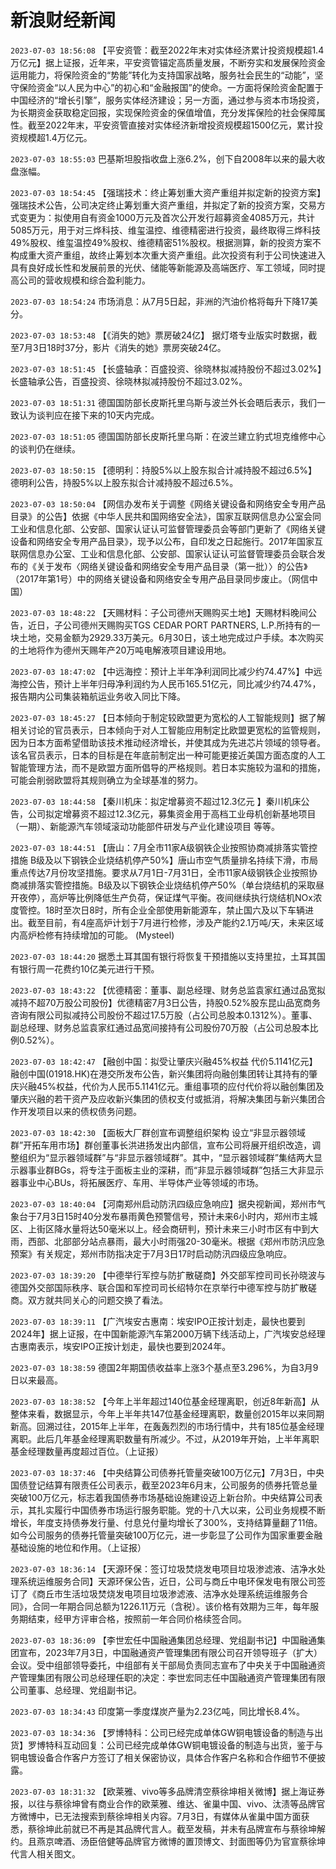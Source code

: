 # 新浪财经新闻
`2023-07-03 18:56:08` 【平安资管：截至2022年末对实体经济累计投资规模超1.4万亿元】据上证报，近年来，平安资管锚定高质量发展，不断夯实和发展保险资金运用能力，将保险资金的“势能”转化为支持国家战略，服务社会民生的“动能”，坚守保险资金“以人民为中心”的初心和“金融报国”的使命。一方面将保险资金配置于中国经济的“增长引擎”，服务实体经济建设；另一方面，通过参与资本市场投资，为长期资金获取稳定回报，实现保险资金的保值增值，充分发挥保险的社会保障属性。截至2022年末，平安资管直接对实体经济新增投资规模超1500亿元，累计投资规模超1.4万亿元。

`2023-07-03 18:55:03` 巴基斯坦股指收盘上涨6.2%，创下自2008年以来的最大收盘涨幅。

`2023-07-03 18:54:45` 【强瑞技术：终止筹划重大资产重组并拟定新的投资方案】强瑞技术公告，公司决定终止筹划重大资产重组，并拟定了新的投资方案，交易方式变更为：拟使用自有资金1000万元及首次公开发行超募资金4085万元，共计5085万元，用于对三烨科技、维玺温控、维德精密进行投资，最终取得三烨科技49%股权、维玺温控49%股权、维德精密51%股权。根据测算，新的投资方案不构成重大资产重组，故终止筹划本次重大资产重组。此次投资有利于公司快速进入具有良好成长性和发展前景的光伏、储能等新能源及高端医疗、军工领域，同时提高公司的营收规模和综合盈利能力。

`2023-07-03 18:54:24` 市场消息：从7月5日起，非洲的汽油价格将每升下降17美分。

`2023-07-03 18:53:48` 【《消失的她》票房破24亿】 据灯塔专业版实时数据，截至7月3日18时37分，影片《消失的她》票房突破24亿。

`2023-07-03 18:51:45` 【长盛轴承：百盛投资、徐晓林拟减持股份不超过3.02%】长盛轴承公告，百盛投资、徐晓林拟减持股份不超过3.02%。

`2023-07-03 18:51:31` 德国国防部长皮斯托里乌斯与波兰外长会晤后表示，我们一致认为谈判应在接下来的10天内完成。

`2023-07-03 18:51:05` 德国国防部长皮斯托里乌斯：在波兰建立豹式坦克维修中心的谈判仍在继续。

`2023-07-03 18:50:15` 【德明利：持股5%以上股东拟合计减持股不超过6.5%】德明利公告，持股5%以上股东拟合计减持股不超过6.5%。

`2023-07-03 18:50:04` 【网信办发布关于调整《网络关键设备和网络安全专用产品目录》的公告】依据《中华人民共和国网络安全法》，国家互联网信息办公室会同工业和信息化部、公安部、国家认证认可监督管理委员会等部门更新了《网络关键设备和网络安全专用产品目录》，现予以公布，自印发之日起施行。2017年国家互联网信息办公室、工业和信息化部、公安部、国家认证认可监督管理委员会联合发布的《关于发布〈网络关键设备和网络安全专用产品目录（第一批）〉的公告》（2017年第1号）中的网络关键设备和网络安全专用产品目录同步废止。（网信中国）

`2023-07-03 18:48:22` 【天赐材料：子公司德州天赐购买土地】天赐材料晚间公告，近日，子公司德州天赐购买TGS CEDAR PORT PARTNERS, L.P.所持有的一块土地，交易金额为2929.33万美元。6月30日，该土地完成过户手续。本次购买的土地将作为德州天赐年产20万吨电解液项目建设用地。

`2023-07-03 18:47:02` 【中远海控：预计上半年净利润同比减少约74.47%】中远海控公告，预计上半年归母净利润约为人民币165.51亿元，同比减少约74.47%，报告期内公司集装箱航运业务收入同比下降。

`2023-07-03 18:45:27` 【日本倾向于制定较欧盟更为宽松的人工智能规则】据了解相关讨论的官员表示，日本倾向于对人工智能应用制定比欧盟更宽松的监管规则，因为日本方面希望借助该技术推动经济增长，并使其成为先进芯片领域的领导者。该名官员表示，日本的目标是在年底前制定出一种可能更接近美国方面态度的人工智能管理方法，而不是欧盟方面所倡导的严格规则。若日本实施较为温和的措施，可能会削弱欧盟将其规则确立为全球基准的努力。

`2023-07-03 18:44:58` 【秦川机床：拟定增募资不超过12.3亿元 】秦川机床公告，公司拟定增募资不超过12.3亿元，募集资金用于高档工业母机创新基地项目（一期）、新能源汽车领域滚动功能部件研发与产业化建设项目 等等。

`2023-07-03 18:44:51` 【唐山：7月全市11家A级钢铁企业按照协商减排落实管控措施 B级及以下钢铁企业烧结机停产50%】唐山市空气质量排名持续下滑，市局重点传达7月份攻坚措施。要求从7月1日-7月31日，全市11家A级钢铁企业按照协商减排落实管控措施。B级及以下钢铁企业烧结机停产50%（单台烧结机的采取昼开夜停），高炉等比例降低生产负荷，保证煤气平衡。夜间继续执行烧结机NOx浓度管控。18时至次日8时，所有企业全部使用新能源车，禁止国六及以下车辆进出。截至目前，有4座高炉计划于7月进行检修，涉及产能约2.1万吨/天，未来区域内高炉检修有持续增加的可能。 (Mysteel)

`2023-07-03 18:44:20` 据悉土耳其国有银行将恢复干预措施以支持里拉，土耳其国有银行周一花费约10亿美元进行干预。

`2023-07-03 18:43:22` 【优德精密：董事、副总经理、财务总监袁家红通过品宽拟减持不超70万股公司股份】优德精密7月3日公告，持股0.52%股东昆山品宽商务咨询有限公司拟减持公司股份不超过17.5万股（占公司总股本0.1312%）。董事、副总经理、财务总监袁家红通过品宽间接持有公司股份70万股（占公司总股本比例0.52%）。

`2023-07-03 18:42:47` 【融创中国：拟受让肇庆兴融45%权益 代价5.1141亿元】融创中国(01918.HK)在港交所发布公告，新兴集团将向融创集团转让其持有的肇庆兴融45%权益，代价为人民币5.1141亿元。重组事项的应付代价将以融创集团及肇庆兴融的若干资产及应收新兴集团的债权支付或抵消，将解决集团与新兴集团合作开发项目以来的债权债务问题。

`2023-07-03 18:42:30` 【面板大厂群创宣布调整组织架构 设立“非显示器领域群”开拓车用市场】群创董事长洪进扬发出内部信，宣布公司将展开组织改造，调整组织为“显示器领域群”与“非显示器领域群”。其中，“显示器领域群”集结两大显示器事业群BGs，将专注于面板主业的深耕，而“非显示器领域群”包括三大非显示器事业中心BUs，将拓展医疗、车用、半导体产业等领域的市场。

`2023-07-03 18:40:04` 【河南郑州启动防汛四级应急响应】据央视新闻，郑州市气象台于7月3日15时40分发布暴雨黄色预警信号，预计未来6小时内，郑州市主城区、上街区降水量将达50毫米以上。经会商研判，预计未来三小时市区有中到大雨，西部、北部部分站点暴雨，最大小时雨强20-30毫米。根据《郑州市防汛应急预案》有关规定，郑州市防指决定于7月3日17时启动防汛四级应急响应。

`2023-07-03 18:39:20` 【中德举行军控与防扩散磋商】外交部军控司司长孙晓波与德国外交部国际秩序、联合国和军控司司长绍特尔在京举行中德军控与防扩散磋商。双方就共同关心的问题交换了看法。

`2023-07-03 18:39:11` 【广汽埃安古惠南：埃安IPO正按计划走，最快也要到2024年】据上证报，在中国新能源汽车第2000万辆下线活动上，广汽埃安总经理古惠南表示，埃安IPO正按计划走，最快也要到2024年。

`2023-07-03 18:38:59` 德国2年期国债收益率上涨3个基点至3.296%，为自3月9日以来最高。

`2023-07-03 18:38:52` 【今年上半年超过140位基金经理离职，创近8年新高】从整体来看，数据显示，今年上半年共147位基金经理离职，数量创2015年以来同期新高。回溯过往，2015年上半年，在轰轰烈烈的市场行情中，共有185位基金经理离职。此后几年基金经理离职数量有所减少。不过，从2019年开始，上半年离职基金经理数量再度超过百位。（上证报）

`2023-07-03 18:37:46` 【中央结算公司债券托管量突破100万亿元】7月3日，中央国债登记结算有限责任公司表示，截至2023年6月末，公司服务的债券托管总量突破100万亿元，标志着我国债券市场基础设施建设迈上新台阶。中央结算公司表示，其扎实履行中国债券市场运行服务职能。党的十八大以来，公司业务规模不断增长，年度支持债券发行量、付息兑付量均增长了300%，支持结算量翻了11倍。如今公司服务的债券托管量突破100万亿元，进一步彰显了公司作为国家重要金融基础设施的地位和作用。（上证报）

`2023-07-03 18:36:14` 【天源环保：签订垃圾焚烧发电项目垃圾渗滤液、洁净水处理系统运维服务合同】天源环保公告，近日，公司与商丘中电环保发电有限公司签订了《商丘市生活垃圾焚烧发电项目垃圾渗滤液、洁净水处理系统运维服务合同》，合同一年期合同总额为1226.11万元（含税）。该价格有效期为三年，每年服务期结束，经甲方评审合格，按照前一年合同价格续签合同。

`2023-07-03 18:36:09` 【李世宏任中国融通集团总经理、党组副书记】中国融通集团宣布，2023年7月3日，中国融通资产管理集团有限公司召开领导班子（扩大）会议。受中组部领导委托，中组部有关干部局负责同志宣布了中央关于中国融通资产管理集团有限公司总经理任职的决定：李世宏同志任中国融通资产管理集团有限公司董事、总经理、党组副书记。

`2023-07-03 18:34:43` 印度第一季度煤炭产量为2.23亿吨，同比增长8.4%。

`2023-07-03 18:34:36` 【罗博特科：公司已经完成单体GW铜电镀设备的制造与出货】罗博特科互动回复：公司已经完成单体GW铜电镀设备的制造与出货，鉴于与铜电镀设备合作客户方签订了相关保密协议，具体合作客户名称和合作细节不便披露。

`2023-07-03 18:31:32` 【欧莱雅、vivo等多品牌清空蔡徐坤相关微博】据上海证券报，以往与蔡徐坤曾有商业合作的欧莱雅、维达、雀巢中国、vivo、汰渍等品牌官方微博中，已无法搜索到蔡徐坤相关内容。7月3日，有媒体从雀巢中国方面获悉，蔡徐坤此前就已不再是其品牌代言人。截至发稿，并未有品牌宣布与蔡徐坤解约。且燕京啤酒、汤臣倍健等品牌官方微博的置顶博文、封面图等仍为官宣蔡徐坤代言人相关图文。

